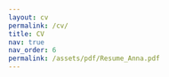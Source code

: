 ```yaml
---
layout: cv
permalink: /cv/
title: CV
nav: true
nav_order: 6
permalink: /assets/pdf/Resume_Anna.pdf
---
```


